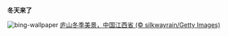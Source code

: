 
**冬天来了**

![bing-wallpaper](https://www.bing.com/th?id=OHR.LiDong2022_ZH-CN9929478283_1920x1080.jpg)
[庐山冬季美景，中国江西省 (© silkwayrain/Getty Images)](https://www.bing.com/search?q=%E7%AB%8B%E5%86%AC&amp;form=hpcapt&amp;mkt=zh-cn)
  